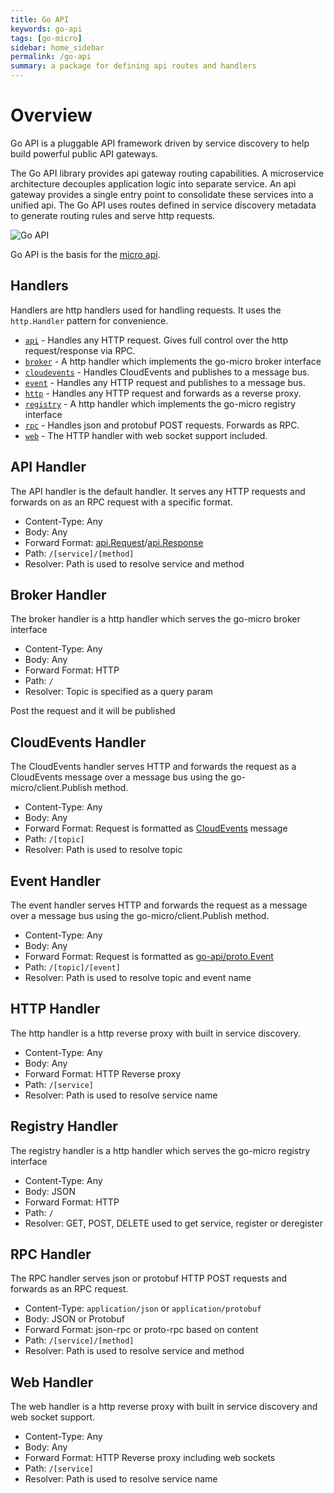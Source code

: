 ```yaml
---
title: Go API
keywords: go-api
tags: [go-micro]
sidebar: home_sidebar
permalink: /go-api
summary: a package for defining api routes and handlers
---
```


# Overview

Go API is a pluggable API framework driven by service discovery to help build powerful public API gateways.

The Go API library provides api gateway routing capabilities. A microservice architecture decouples application logic into 
separate service. An api gateway provides a single entry point to consolidate these services into a unified api. The 
Go API uses routes defined in service discovery metadata to generate routing rules and serve http requests.

<img src="https://micro.mu/docs/images/go-api.png?v=1" alt="Go API" />

Go API is the basis for the [micro api](https://micro.mu/docs/api.html).

## Handlers

Handlers are http handlers used for handling requests. It uses the `http.Handler` pattern for convenience.

- [`api`](#api-handler) - Handles any HTTP request. Gives full control over the http request/response via RPC.
- [`broker`](#broker-handler) - A http handler which implements the go-micro broker interface
- [`cloudevents`](#cloudevents-handler) -  Handles CloudEvents and publishes to a message bus.
- [`event`](#event-handler) -  Handles any HTTP request and publishes to a message bus.
- [`http`](#http-handler) - Handles any HTTP request and forwards as a reverse proxy.
- [`registry`](#registry-handler) - A http handler which implements the go-micro registry interface
- [`rpc`](#rpc-handler) - Handles json and protobuf POST requests. Forwards as RPC.
- [`web`](#web-handler) - The HTTP handler with web socket support included.

## API Handler

The API handler is the default handler. It serves any HTTP requests and forwards on as an RPC request with a specific format.

- Content-Type: Any
- Body: Any
- Forward Format: [api.Request](https://github.com/micro/go-micro/blob/master/api/proto/api.proto#L11)/[api.Response](https://github.com/micro/go-micro/blob/master/api/proto/api.proto#L21)
- Path: `/[service]/[method]`
- Resolver: Path is used to resolve service and method

## Broker Handler

The broker handler is a http handler which serves the go-micro broker interface

- Content-Type: Any
- Body: Any
- Forward Format: HTTP
- Path: `/`
- Resolver: Topic is specified as a query param

Post the request and it will be published

## CloudEvents Handler

The CloudEvents handler serves HTTP and forwards the request as a CloudEvents message over a message bus using the go-micro/client.Publish method.

- Content-Type: Any
- Body: Any
- Forward Format: Request is formatted as [CloudEvents](https://github.com/cloudevents/spec) message
- Path: `/[topic]`
- Resolver: Path is used to resolve topic

## Event Handler

The event handler serves HTTP and forwards the request as a message over a message bus using the go-micro/client.Publish method.

- Content-Type: Any
- Body: Any
- Forward Format: Request is formatted as [go-api/proto.Event](https://github.com/micro/go-api/blob/master/proto/api.proto#L28L39) 
- Path: `/[topic]/[event]`
- Resolver: Path is used to resolve topic and event name

## HTTP Handler

The http handler is a http reverse proxy with built in service discovery.

- Content-Type: Any
- Body: Any
- Forward Format: HTTP Reverse proxy
- Path: `/[service]`
- Resolver: Path is used to resolve service name

## Registry Handler

The registry handler is a http handler which serves the go-micro registry interface

- Content-Type: Any
- Body: JSON
- Forward Format: HTTP
- Path: `/`
- Resolver: GET, POST, DELETE used to get service, register or deregister

## RPC Handler

The RPC handler serves json or protobuf HTTP POST requests and forwards as an RPC request.

- Content-Type: `application/json` or `application/protobuf`
- Body: JSON or Protobuf
- Forward Format: json-rpc or proto-rpc based on content
- Path: `/[service]/[method]`
- Resolver: Path is used to resolve service and method

## Web Handler

The web handler is a http reverse proxy with built in service discovery and web socket support.

- Content-Type: Any
- Body: Any
- Forward Format: HTTP Reverse proxy including web sockets
- Path: `/[service]`
- Resolver: Path is used to resolve service name


